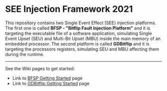 # SEE Injection Framework 2021
This repository contains two Single Event Effect (SEE) injection platforms. The first one is called **BFSP - "Bitflip Fault Injection Platform"** and it is targeting the executable file of a software application, simulating Single Event Upset (SEU) and Multi-Bit Upset (MBU) inside the main memory of an embedded processor. The second platform is called **GDBitflip** and it is targeting the processors registers, simulating SEU and MBU affecting them during the runtime.
***
See the Wiki pages to get started:
* Link to [BFSP Getting Started](https://github.com/danirizziero/SEE_injection_framework/wiki/BFSP-%5Bv1.05%5D:-Getting-Started) page
* Link to [GDBitflip Getting Started](https://github.com/danirizziero/SEE_injection_framework/wiki/GDBitflip-%5Bv1.04%5D:-Getting-Started) page
